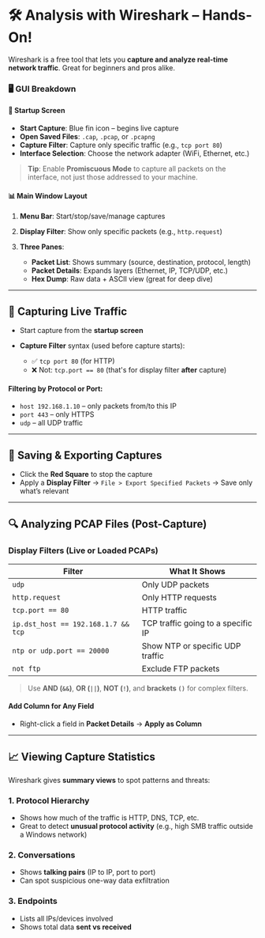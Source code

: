 # 🛠️ Analysis with Wireshark – Hands-On!

Wireshark is a free tool that lets you **capture and analyze real-time network traffic**. Great for beginners and pros alike.

### 🖥️ GUI Breakdown

#### 📌 Startup Screen

* **Start Capture**: Blue fin icon – begins live capture
* **Open Saved Files**: `.cap`, `.pcap`, or `.pcapng`
* **Capture Filter**: Capture only specific traffic (e.g., `tcp port 80`)
* **Interface Selection**: Choose the network adapter (WiFi, Ethernet, etc.)

> **Tip**: Enable **Promiscuous Mode** to capture all packets on the interface, not just those addressed to your machine.

#### 📊 Main Window Layout

1. **Menu Bar**: Start/stop/save/manage captures
2. **Display Filter**: Show only specific packets (e.g., `http.request`)
3. **Three Panes**:

   * **Packet List**: Shows summary (source, destination, protocol, length)
   * **Packet Details**: Expands layers (Ethernet, IP, TCP/UDP, etc.)
   * **Hex Dump**: Raw data + ASCII view (great for deep dive)

---

## 🎯 Capturing Live Traffic

* Start capture from the **startup screen**
* **Capture Filter** syntax (used before capture starts):

  * ✅ `tcp port 80` (for HTTP)
  * ❌ Not: `tcp.port == 80` (that's for display filter **after** capture)

#### Filtering by Protocol or Port:

* `host 192.168.1.10` – only packets from/to this IP
* `port 443` – only HTTPS
* `udp` – all UDP traffic

---

## 💾 Saving & Exporting Captures

* Click the **Red Square** to stop the capture
* Apply a **Display Filter** → `File > Export Specified Packets` → Save only what’s relevant

---

## 🔍 Analyzing PCAP Files (Post-Capture)

### Display Filters (Live or Loaded PCAPs)

| Filter                              | What It Shows                      |
| ----------------------------------- | ---------------------------------- |
| `udp`                               | Only UDP packets                   |
| `http.request`                      | Only HTTP requests                 |
| `tcp.port == 80`                    | HTTP traffic                       |
| `ip.dst_host == 192.168.1.7 && tcp` | TCP traffic going to a specific IP |
| `ntp or udp.port == 20000`          | Show NTP or specific UDP traffic   |
| `not ftp`                           | Exclude FTP packets                |

> Use **AND (`&&`)**, **OR (`||`)**, **NOT (`!`)**, and **brackets `()`** for complex filters.

#### Add Column for Any Field

* Right-click a field in **Packet Details** → **Apply as Column**

---

## 📈 Viewing Capture Statistics

Wireshark gives **summary views** to spot patterns and threats:

### 1. **Protocol Hierarchy**

* Shows how much of the traffic is HTTP, DNS, TCP, etc.
* Great to detect **unusual protocol activity** (e.g., high SMB traffic outside a Windows network)

### 2. **Conversations**

* Shows **talking pairs** (IP to IP, port to port)
* Can spot suspicious one-way data exfiltration

### 3. **Endpoints**

* Lists all IPs/devices involved
* Shows total data **sent vs received**
